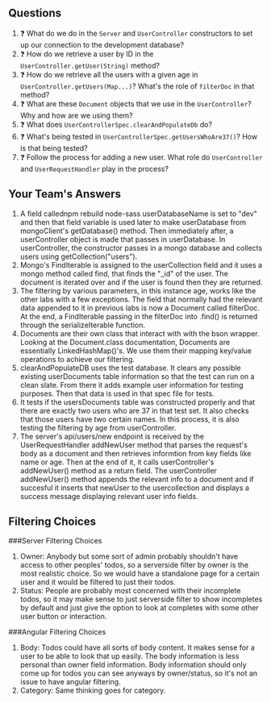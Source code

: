 ## Questions

1. :question: What do we do in the `Server` and `UserController` constructors
to set up our connection to the development database?
1. :question: How do we retrieve a user by ID in the `UserController.getUser(String)` method?
1. :question: How do we retrieve all the users with a given age 
in `UserController.getUsers(Map...)`? What's the role of `filterDoc` in that
method?
1. :question: What are these `Document` objects that we use in the `UserController`? 
Why and how are we using them?
1. :question: What does `UserControllerSpec.clearAndPopulateDb` do?
1. :question: What's being tested in `UserControllerSpec.getUsersWhoAre37()`?
How is that being tested?
1. :question: Follow the process for adding a new user. What role do `UserController` and 
`UserRequestHandler` play in the process?

## Your Team's Answers

1. A field callednpm rebuild node-sass userDatabaseName is set to "dev" and then that field variable is used later to make userDatabase from mongoClient's getDatabase() method. Then immediately after, a userController object is made that passes in userDatabase. In userController, the constructor passes in a mongo database and collects users using getCollection("users").
1. Mongo's FindIterable<Document> is assigned to the userCollection field and it uses a mongo method called find, that finds the "_id" of the user. The document is iterated over and if the user is found then they are returned.
1. The filtering by various parameters, in this instance age, works like the other labs with a few exceptions. The field that normally had the relevant data appended to it in previous labs is now a Document called filterDoc. At the end, a FindIterable<Document> passing in the filterDoc into .find() is returned through the serializeIterable function. 
1. Documents are their own class that interact with with the bson wrapper.  Looking at the Document.class documentation, Documents are essentially LinkedHashMap()'s. We use them their mapping key/value operations to achieve our filtering. 
1. clearAndPopulateDB uses the test database. It clears any possible existing userDocuments table information so that the test can run on a clean slate. From there it adds example user information for testing purposes. Then that data is used in that spec file for tests.
1. It tests if the usersDocuments table was constructed properly and that there are exactly two users who are 37 in that test set. It also checks that those users have two certain names. In this process, it is also testing the filtering by age from userController. 
1. The server's api/users/new endpoint is received by the UserRequestHandler addNewUser method that parses the request's body as a document and then retrieves informtion from key fields like name or age. Then at the end of it, it calls userController's addNewUser() method as a return field. The userController addNewUser() method appends the relevant info to a document and if succesful it inserts that newUser to the usercollection and displays a success message displaying relevant user info fields. 


## Filtering Choices

###Server Filtering Choices
1. Owner: Anybody but some sort of admin probably shouldn't have access to other peoples' todos, so a serverside filter by owner is the most realistic choice. So we would have a standalone page for a certain user and it would be filtered to just their todos.
1. Status: People are probably most concerned with their incomplete todos, so it may make sense to just serverside filter to show incompletes by default and just give the option to look at completes with some other user button or interaction. 

###Angular Filtering Choices
1. Body: Todos could have all sorts of body content. It makes sense for a user to be able to look that up easily. The body information is less personal than owner field information. Body information should only come up for todos you can see anyways by owner/status, so it's not an issue to have angular filtering. 
1. Category: Same thinking goes for category. 


